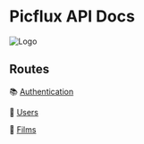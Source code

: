# Picflux API Docs

<img src="https://i.ibb.co/0QJnfPx/Logo.jpg" alt="Logo" border="0"/>

## Routes

📚 [Authentication](/docs/auth.md)

👥 [Users](/docs/users.md)

🎥 [Films](/docs/films.md)
